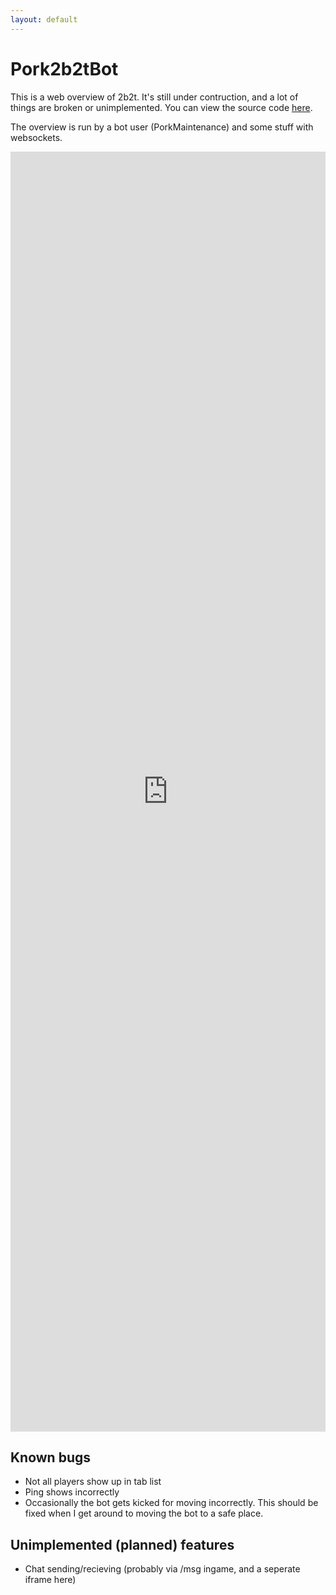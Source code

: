```yaml
---
layout: default
---
```


# Pork2b2tBot

This is a web overview of 2b2t. It's still under contruction, and a lot of things are broken or unimplemented. You can view the source code [here](https://github.com/DaMatrix/Pork2b2tBot).

The overview is run by a bot user (PorkMaintenance) and some stuff with websockets.

<iframe src="http://www.daporkchop.net/Pork2b2tBot/index.html" scrolling="no" style="border: 0; width: 100%; height: 2048px;"></iframe>

## Known bugs

- Not all players show up in tab list
- Ping shows incorrectly
- Occasionally the bot gets kicked for moving incorrectly. This should be fixed when I get around to moving the bot to a safe place.

## Unimplemented (planned) features

- Chat sending/recieving (probably via /msg ingame, and a seperate iframe here)

